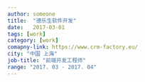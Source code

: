 ```yaml
---
author: someone
title:  "德乐⽣软件开发"
date:   2017-03-01
tags: [work]
category: [work]
comapny-link: https://www.crm-factory.eu/
city: "中国 上海"
job-title: "前端开发工程师"
range: "2017. 03 - 2017. 04"
---
```

